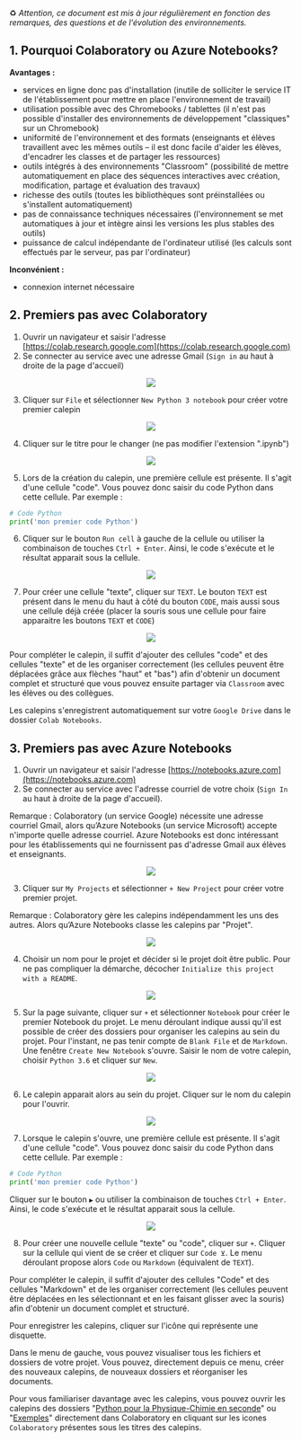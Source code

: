 ♻️ _Attention, ce document est mis à jour régulièrement en fonction des remarques, des questions et de l'évolution des environnements._

## 1. Pourquoi Colaboratory ou Azure Notebooks?

**Avantages :**
* services en ligne donc pas d'installation (inutile de solliciter le service IT de l'établissement pour mettre en place l'environnement de travail)
* utilisation possible avec des Chromebooks / tablettes (il n'est pas possible d'installer des environnements de développement "classiques" sur un Chromebook)
* uniformité de l'environnement et des formats (enseignants et élèves travaillent avec les mêmes outils – il est donc facile d'aider les élèves, d'encadrer les classes et de partager les ressources)
* outils intégrés à des environnements "Classroom" (possibilité de mettre automatiquement en place des séquences interactives avec création, modification, partage et évaluation des travaux)
* richesse des outils (toutes les bibliothèques sont préinstallées ou s'installent automatiquement)
* pas de connaissance techniques nécessaires (l'environnement se met automatiques à jour et intègre ainsi les versions les plus stables des outils)
* puissance de calcul indépendante de l'ordinateur utilisé (les calculs sont effectués par le serveur, pas par l'ordinateur)

**Inconvénient :**
* connexion internet nécessaire


## 2. Premiers pas avec Colaboratory
1. Ouvrir un navigateur et saisir l'adresse [https://colab.research.google.com](https://colab.research.google.com)
2. Se connecter au service avec une adresse Gmail (`Sign in` au haut à droite de la page d'accueil)

<p align="center"><img src="https://raw.githubusercontent.com/codekodo/documentation/master/guides/premiers-pas-01.png" /></p>

3. Cliquer sur `File` et sélectionner `New Python 3 notebook` pour créer votre premier calepin

<p align="center"><img src="https://raw.githubusercontent.com/codekodo/documentation/master/guides/premiers-pas-02.png" /></p>

4. Cliquer sur le titre pour le changer (ne pas modifier l'extension ".ipynb")

<p align="center"><img src="https://raw.githubusercontent.com/codekodo/documentation/master/guides/premiers-pas-03.png" /></p>

5. Lors de la création du calepin, une première cellule est présente. Il s'agit d'une cellule "code". Vous pouvez donc saisir du code Python dans cette cellule. Par exemple :

```python
# Code Python
print('mon premier code Python')
```

6. Cliquer sur le bouton `Run cell` à gauche de la cellule ou utiliser la combinaison de touches `Ctrl + Enter`. Ainsi, le code s'exécute et le résultat apparait sous la cellule.

<p align="center"><img src="https://raw.githubusercontent.com/codekodo/documentation/master/guides/premiers-pas-04.png" /></p>

7. Pour créer une cellule "texte", cliquer sur `TEXT`. Le bouton `TEXT` est présent dans le menu du haut à côté du bouton `CODE`, mais aussi sous une cellule déjà créée (placer la souris sous une cellule pour faire apparaitre les boutons `TEXT` et `CODE`)

<p align="center"><img src="https://raw.githubusercontent.com/codekodo/documentation/master/guides/premiers-pas-05.png" /></p>

Pour compléter le calepin, il suffit d'ajouter des cellules "code" et des cellules "texte" et de les organiser correctement (les cellules peuvent être déplacées grâce aux flèches "haut" et "bas") afin d'obtenir un document complet et structuré que vous pouvez ensuite partager via `Classroom` avec les élèves ou des collègues.

Les calepins s'enregistrent automatiquement sur votre `Google Drive` dans le dossier `Colab Notebooks`.

## 3. Premiers pas avec Azure Notebooks
1. Ouvrir un navigateur et saisir l'adresse [https://notebooks.azure.com](https://notebooks.azure.com)
2. Se connecter au service avec l'adresse courriel de votre choix (`Sign In` au haut à droite de la page d'accueil).

Remarque : Colaboratory (un service Google) nécessite une adresse courriel Gmail, alors qu’Azure Notebooks (un service Microsoft) accepte n'importe quelle adresse courriel. Azure Notebooks est donc intéressant pour les établissements qui ne fournissent pas d'adresse Gmail aux élèves et enseignants.

<p align="center"><img src="https://raw.githubusercontent.com/codekodo/documentation/master/guides/premiers-pas-an-01.png" /></p>

3. Cliquer sur `My Projects` et sélectionner `+ New Project` pour créer votre premier projet.

Remarque : Colaboratory gère les calepins indépendamment les uns des autres. Alors qu’Azure Notebooks classe les calepins par "Projet". 

<p align="center"><img src="https://raw.githubusercontent.com/codekodo/documentation/master/guides/premiers-pas-an-02.png" /></p>

4. Choisir un nom pour le projet et décider si le projet doit être public. Pour ne pas compliquer la démarche, décocher `Initialize this project with a README`.

<p align="center"><img src="https://raw.githubusercontent.com/codekodo/documentation/master/guides/premiers-pas-an-03.png" /></p>

5. Sur la page suivante, cliquer sur `+` et sélectionner `Notebook` pour créer le premier Notebook du projet. Le menu déroulant indique aussi qu'il est possible de créer des dossiers pour organiser les calepins au sein du projet. Pour l'instant, ne pas tenir compte de `Blank File` et de `Markdown`. Une fenêtre `Create New Notebook` s'ouvre. Saisir le nom de votre calepin, choisir `Python 3.6` et cliquer sur `New`.

<p align="center"><img src="https://raw.githubusercontent.com/codekodo/documentation/master/guides/premiers-pas-an-04.png" /></p>

6. Le calepin apparait alors au sein du projet. Cliquer sur le nom du calepin pour l'ouvrir.

<p align="center"><img src="https://raw.githubusercontent.com/codekodo/documentation/master/guides/premiers-pas-an-05.png" /></p>

7. Lorsque le calepin s'ouvre, une première cellule est présente. Il s'agit d'une cellule "code". Vous pouvez donc saisir du code Python dans cette cellule. Par exemple :

```python
# Code Python
print('mon premier code Python')
```

Cliquer sur le bouton `▶` ou utiliser la combinaison de touches `Ctrl + Enter`. Ainsi, le code s'exécute et le résultat apparait sous la cellule.

<p align="center"><img src="https://raw.githubusercontent.com/codekodo/documentation/master/guides/premiers-pas-an-06.png" /></p>

8. Pour créer une nouvelle cellule "texte" ou "code", cliquer sur `+`. Cliquer sur la cellule qui vient de se créer et cliquer sur `Code ⊻`. Le menu déroulant propose alors `Code` ou `Markdown` (équivalent de `TEXT`).

Pour compléter le calepin, il suffit d'ajouter des cellules "Code" et des cellules "Markdown" et de les organiser correctement (les cellules peuvent être déplacées en les sélectionnant et en les faisant glisser avec la souris) afin d'obtenir un document complet et structuré.

Pour enregistrer les calepins, cliquer sur l'icône qui représente une disquette.

Dans le menu de gauche, vous pouvez visualiser tous les fichiers et dossiers de votre projet. Vous pouvez, directement depuis ce menu, créer des nouveaux calepins, de nouveaux dossiers et réorganiser les documents.

Pour vous familiariser davantage avec les calepins, vous pouvez ouvrir les calepins des dossiers "[Python pour la Physique-Chimie en seconde](https://www.codekodo.net/course/60)" ou "[Exemples](https://www.codekodo.net/course/60)" directement dans Colaboratory en cliquant sur les icones `Colaboratory` présentes sous les titres des calepins.
